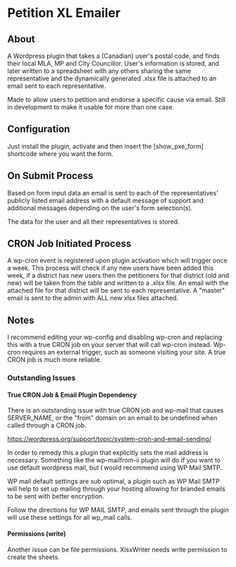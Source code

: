 # Petition XL Emailer

## About

A Wordpress plugin that takes a (Canadian) user's postal code, and finds their local MLA, MP and City Councillor. User's information is stored, and later written to a spreadsheet with any others sharing the same representative and the dynamically generated .xlsx file is attached to an email sent to each representative.

Made to allow users to petition and endorse a specific cause via email. Still in development to make it usable for more than one case.

## Configuration

Just install the plugin, activate and then insert the [show\_pxe\_form] shortcode where you want the form.

## On Submit Process
 Based on form input data an email is sent to each of the representatives' publicly listed email address with a default message of support and additional messages depending on the user's form selection(s).

The data for the user and all their representatives is stored.

## CRON Job Initiated Process
A wp-cron event is registered upon plugin activation which will trigger once a week. This process will check if any new users have been added this week, if a district has new users then the petitioners for that district (old and new) will be taken from the table and written to a .xlsx file. An email with the attached file for that district will be sent to each representative. A "master" email is sent to the admin with ALL new xlsx files attached.

## Notes
I recommend editing your wp-config and disabling wp-cron and replacing this with a true CRON job on your server that will call wp-cron instead. Wp-cron requires an external trigger, such as someone visiting your site. A true CRON job is much more reliable.

### Outstanding Issues
#### True CRON Job & Email Plugin Dependency
There is an outstanding issue with true CRON job and wp-mail that causes SERVER_NAME, or the "from" domain on an email to be undefined when called through a CRON job.

https://wordpress.org/support/topic/system-cron-and-email-sending/

In order to remedy this a plugin that explicitly sets the mail address is necessary. Something like the wp-mailfrom-ii plugin will do if you want to use default wordpress mail, but I would recommend using WP Mail SMTP.  

WP mail default settings are sub optimal, a plugin such as WP Mail SMTP will help to set up mailing through your hosting allowing for branded emails to be sent with better encryption.

Follow the directions for WP MAIL SMTP, and emails sent through the plugin will use these settings for all wp_mail calls.

#### Permissions (write)
Another issue can be file permissions. XlsxWriter needs write permission to create the sheets.